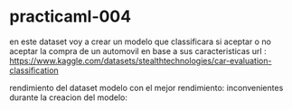 # practicaml-004
en este dataset voy a crear un modelo que classificara si aceptar o no aceptar la compra de un automovil en base a sus caracteristicas
url : https://www.kaggle.com/datasets/stealthtechnologies/car-evaluation-classification

rendimiento del dataset
modelo con el mejor rendimiento:
inconvenientes durante la creacion del modelo:
